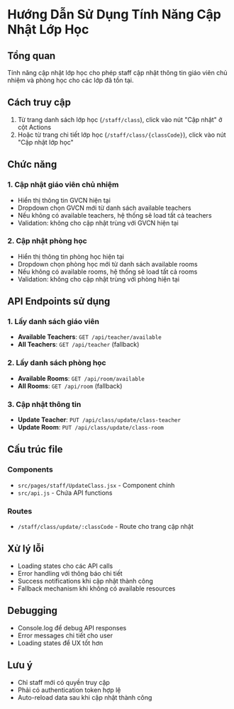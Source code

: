 # Hướng Dẫn Sử Dụng Tính Năng Cập Nhật Lớp Học

## Tổng quan
Tính năng cập nhật lớp học cho phép staff cập nhật thông tin giáo viên chủ nhiệm và phòng học cho các lớp đã tồn tại.

## Cách truy cập
1. Từ trang danh sách lớp học (`/staff/class`), click vào nút "Cập nhật" ở cột Actions
2. Hoặc từ trang chi tiết lớp học (`/staff/class/{classCode}`), click vào nút "Cập nhật lớp học"

## Chức năng

### 1. Cập nhật giáo viên chủ nhiệm
- Hiển thị thông tin GVCN hiện tại
- Dropdown chọn GVCN mới từ danh sách available teachers
- Nếu không có available teachers, hệ thống sẽ load tất cả teachers
- Validation: không cho cập nhật trùng với GVCN hiện tại

### 2. Cập nhật phòng học
- Hiển thị thông tin phòng học hiện tại
- Dropdown chọn phòng học mới từ danh sách available rooms
- Nếu không có available rooms, hệ thống sẽ load tất cả rooms
- Validation: không cho cập nhật trùng với phòng hiện tại

## API Endpoints sử dụng

### 1. Lấy danh sách giáo viên
- **Available Teachers**: `GET /api/teacher/available`
- **All Teachers**: `GET /api/teacher` (fallback)

### 2. Lấy danh sách phòng học
- **Available Rooms**: `GET /api/room/available`
- **All Rooms**: `GET /api/room` (fallback)

### 3. Cập nhật thông tin
- **Update Teacher**: `PUT /api/class/update/class-teacher`
- **Update Room**: `PUT /api/class/update/class-room`

## Cấu trúc file

### Components
- `src/pages/staff/UpdateClass.jsx` - Component chính
- `src/api.js` - Chứa API functions

### Routes
- `/staff/class/update/:classCode` - Route cho trang cập nhật

## Xử lý lỗi
- Loading states cho các API calls
- Error handling với thông báo chi tiết
- Success notifications khi cập nhật thành công
- Fallback mechanism khi không có available resources

## Debugging
- Console.log để debug API responses
- Error messages chi tiết cho user
- Loading states để UX tốt hơn

## Lưu ý
- Chỉ staff mới có quyền truy cập
- Phải có authentication token hợp lệ
- Auto-reload data sau khi cập nhật thành công 